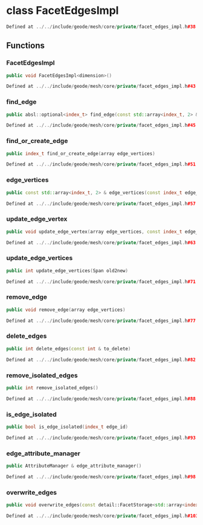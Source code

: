 # class FacetEdgesImpl

```cpp
Defined at ../../include/geode/mesh/core/private/facet_edges_impl.h#38
```

## Functions

### FacetEdgesImpl

```cpp
public void FacetEdgesImpl<dimension>()
```

```cpp
Defined at ../../include/geode/mesh/core/private/facet_edges_impl.h#43
```

### find_edge

```cpp
public absl::optional<index_t> find_edge(const std::array<index_t, 2> & edge_vertices)
```

```cpp
Defined at ../../include/geode/mesh/core/private/facet_edges_impl.h#45
```

### find_or_create_edge

```cpp
public index_t find_or_create_edge(array edge_vertices)
```

```cpp
Defined at ../../include/geode/mesh/core/private/facet_edges_impl.h#51
```

### edge_vertices

```cpp
public const std::array<index_t, 2> & edge_vertices(const index_t edge_id)
```

```cpp
Defined at ../../include/geode/mesh/core/private/facet_edges_impl.h#57
```

### update_edge_vertex

```cpp
public void update_edge_vertex(array edge_vertices, const index_t edge_vertex_id, const index_t new_vertex_id)
```

```cpp
Defined at ../../include/geode/mesh/core/private/facet_edges_impl.h#63
```

### update_edge_vertices

```cpp
public int update_edge_vertices(Span old2new)
```

```cpp
Defined at ../../include/geode/mesh/core/private/facet_edges_impl.h#71
```

### remove_edge

```cpp
public void remove_edge(array edge_vertices)
```

```cpp
Defined at ../../include/geode/mesh/core/private/facet_edges_impl.h#77
```

### delete_edges

```cpp
public int delete_edges(const int & to_delete)
```

```cpp
Defined at ../../include/geode/mesh/core/private/facet_edges_impl.h#82
```

### remove_isolated_edges

```cpp
public int remove_isolated_edges()
```

```cpp
Defined at ../../include/geode/mesh/core/private/facet_edges_impl.h#88
```

### is_edge_isolated

```cpp
public bool is_edge_isolated(index_t edge_id)
```

```cpp
Defined at ../../include/geode/mesh/core/private/facet_edges_impl.h#93
```

### edge_attribute_manager

```cpp
public AttributeManager & edge_attribute_manager()
```

```cpp
Defined at ../../include/geode/mesh/core/private/facet_edges_impl.h#98
```

### overwrite_edges

```cpp
public void overwrite_edges(const detail::FacetStorage<std::array<index_t, 2> > & from)
```

```cpp
Defined at ../../include/geode/mesh/core/private/facet_edges_impl.h#103
```



